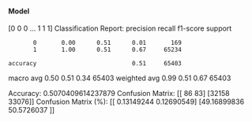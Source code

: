 #### Model
[0 0 0 ... 1 1 1]
Classification Report:
              precision    recall  f1-score   support

           0       0.00      0.51      0.01       169
           1       1.00      0.51      0.67     65234

    accuracy                           0.51     65403
   macro avg       0.50      0.51      0.34     65403
weighted avg       0.99      0.51      0.67     65403

Accuracy: 0.5070409614237879
Confusion Matrix:
[[   86    83]
 [32158 33076]]
Confusion Matrix (%):
[[ 0.13149244  0.12690549]
 [49.16899836 50.5726037 ]]
